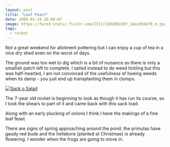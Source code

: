 ```yaml
---
layout: post
title: "Leaf Feast"
date: 2008-01-19 20:04:07
image: https://farm3.static.flickr.com/2317/2202883397_1dac094d70_m.jpg
tags:
  - rocket
---
```


Not a great weekend for allotment pottering but I can enjoy a cup of tea in a nice dry shed even on the worst of days.

The ground was too wet to dig which is a bit of nuisance as there is only a smallish patch left to complete. I opted instead to do weed tickling but this was half-hearted, I am not convinced of the usefulness of hoeing weeds when its damp - you just end up transplanting them in clumps.

[![Sack o Salad](https://farm3.static.flickr.com/2317/2202883397_1dac094d70_m.jpg)](https://www.flickr.com/photos/warriorwomen/2202883397/)

The 7-year old rocket is beginning to look as though it has run its course, so I took the shears to part of it and came back with this sack load.

Along with an early plucking of onions I think I have the makings of a fine leaf feast.

There are signs of spring approaching around the pond, the primulas have gaudy red buds and the hellebore (planted at Christmas) is already flowering. I wonder when the frogs are going to move in.
